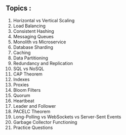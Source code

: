 ## Topics :
1. Horizontal vs Vertical Scaling
2. Load Balancing
3. Consistent Hashing
4. Messaging Queues
5. Monolith vs Microservice
6. Database Sharding
7. Caching
8. Data Partitioning
9. Redundancy and Replication
10. SQL vs NoSQL
11. CAP Theorem
12. Indexes
13. Proxies
14. Bloom Filters
15. Quorum
16. Heartbeat
17. Leader and Follower
18. PACELC Theorem
19. Long-Polling vs WebSockets vs Server-Sent Events
20. Garbage Collector Functioning
21. Practice Questions
